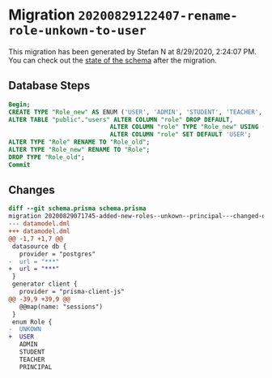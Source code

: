 # Migration `20200829122407-rename-role-unkown-to-user`

This migration has been generated by Stefan N at 8/29/2020, 2:24:07 PM.
You can check out the [state of the schema](./schema.prisma) after the migration.

## Database Steps

```sql
Begin;
CREATE TYPE "Role_new" AS ENUM ('USER', 'ADMIN', 'STUDENT', 'TEACHER', 'PRINCIPAL');
ALTER TABLE "public"."users" ALTER COLUMN "role" DROP DEFAULT,
                            ALTER COLUMN "role" TYPE "Role_new" USING ("role"::text::"Role_new"),
                            ALTER COLUMN "role" SET DEFAULT 'USER';
ALTER TYPE "Role" RENAME TO "Role_old";
ALTER TYPE "Role_new" RENAME TO "Role";
DROP TYPE "Role_old";
Commit
```

## Changes

```diff
diff --git schema.prisma schema.prisma
migration 20200829071745-added-new-roles--unkown--principal---changed-order-of-roles..20200829122407-rename-role-unkown-to-user
--- datamodel.dml
+++ datamodel.dml
@@ -1,7 +1,7 @@
 datasource db {
   provider = "postgres"
-  url = "***"
+  url = "***"
 }
 generator client {
   provider = "prisma-client-js"
@@ -39,9 +39,9 @@
   @@map(name: "sessions")
 }
 enum Role {
-  UNKOWN
+  USER
   ADMIN
   STUDENT
   TEACHER
   PRINCIPAL
```


